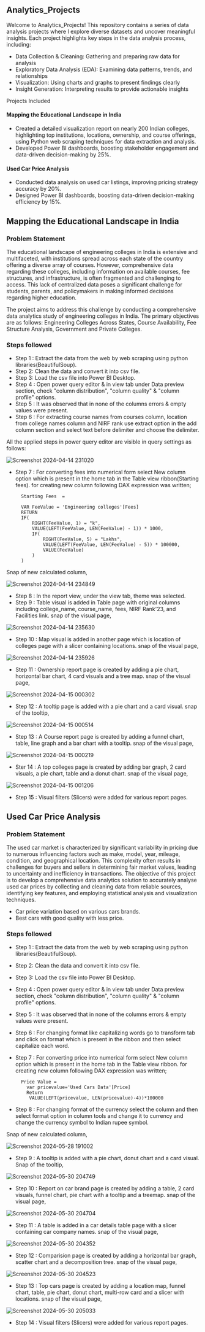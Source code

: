 
## Analytics_Projects

Welcome to Analytics_Projects! This repository contains a series of data analysis projects where I explore diverse datasets and uncover meaningful insights. Each project highlights key steps in the data analysis process, including:

- Data Collection & Cleaning: Gathering and preparing raw data for analysis
- Exploratory Data Analysis (EDA): Examining data patterns, trends, and relationships
- Visualization: Using charts and graphs to present findings clearly
- Insight Generation: Interpreting results to provide actionable insights

Projects Included
#### Mapping the Educational Landscape in India
- Created a detailed visualization report on nearly 200 Indian colleges, highlighting top institutions, locations, ownership, and course offerings, using Python web scraping techniques for data extraction and analysis.
- Developed Power BI dashboards, boosting stakeholder engagement and data-driven decision-making by 25%. 

#### Used Car Price Analysis
- Conducted data analysis on used car listings, improving pricing strategy accuracy by 20%.
- Designed Power BI dashboards, boosting data-driven decision-making efficiency by 15%. 

## Mapping the Educational Landscape in India
### Problem Statement

The educational landscape of engineering colleges in India is extensive and multifaceted, with institutions spread across each state of the country offering a diverse array of courses. However, comprehensive data regarding these colleges, including information on available courses, fee structures, and infrastructure, is often fragmented and challenging to access. This lack of centralized data poses a significant challenge for students, parents, and policymakers in making informed decisions regarding higher education. 

The project aims to address this challenge by conducting a comprehensive data analytics study of engineering colleges in India. The primary objectives are as follows: 
Engineering Colleges Across States, Course Availability, Fee Structure Analysis, Government and Private Colleges.


### Steps followed 

- Step 1 : Extract the data from the web by web scraping using python libraries(BeautifulSoup).
- Step 2: Clean the data and convert it into csv file.
- Step 3: Load the csv file into Power BI Desktop.
- Step 4 : Open power query editor & in view tab under Data preview section, check "column distribution", "column quality" & "column profile" options.
- Step 5 : It was observed that in none of the columns errors & empty values were present.
- Step 6 : For extracting course names from courses column, location from college names column and NIRF rank use extract option in the add column section and select text before delimiter and choose the delimiter.

All the applied steps in power query editor are visible in query settings as follows:

![Screenshot 2024-04-14 231020](https://github.com/user-attachments/assets/807dc591-fd8f-47c6-b597-77cbcb91c939)
- Step 7 : For converting fees into numerical form select New column option which is present in the home tab in the Table view ribbon(Starting fees).
for creating new column following DAX expression was written;
       
        Starting Fees  = 
        
        VAR FeeValue = 'Engineering colleges'[Fees]
        RETURN
        IF(
            RIGHT(FeeValue, 1) = "k",
            VALUE(LEFT(FeeValue, LEN(FeeValue) - 1)) * 1000,
            IF(
                RIGHT(FeeValue, 5) = "Lakhs",
                VALUE(LEFT(FeeValue, LEN(FeeValue) - 5)) * 100000,
                VALUE(FeeValue)
            )
        )

Snap of new calculated column,

![Screenshot 2024-04-14 234849](https://github.com/user-attachments/assets/8ce4a90c-5c03-48b8-9a7c-c141209fa5f4)    
- Step 8 : In the report view, under the view tab, theme was selected.
- Step 9 : Table visual is added in Table page with original columns including college_name, course_name, fees, NIRF Rank'23, and Facilities link.
snap of the visual page,

![Screenshot 2024-04-14 235630](https://github.com/user-attachments/assets/9ddb7857-f1be-4759-bb12-a90e6b0ec0e7)
- Step 10 : Map visual is added in another page which is location of colleges page with a slicer containing locations.
snap of the visual page,

![Screenshot 2024-04-14 235926](https://github.com/user-attachments/assets/21f26d8c-e36a-476d-a154-0981c9d6bd34)
- Step 11 : Ownership report page is created by adding a pie chart, horizontal bar chart, 4 card visuals and a tree map.
snap of the visual page,

![Screenshot 2024-04-15 000302](https://github.com/user-attachments/assets/a433af4d-d88c-4b6f-866a-9098ede2fcd1)
- Step 12 : A tooltip page is added with a pie chart and a card visual.
snap of the tooltip,

![Screenshot 2024-04-15 000514](https://github.com/user-attachments/assets/8e4d42ac-4327-4bfe-93f2-90e13f117770)
- Step 13 : A Course report page is created by adding a funnel chart, table, line graph and a bar chart with a tooltip.
snap of the visual page,

![Screenshot 2024-04-15 000219](https://github.com/user-attachments/assets/14cb7ad1-699b-45f7-b4f9-32e255b31d67)
- Ster 14 : A top colleges page is created by adding bar graph, 2 card visuals, a pie chart, table and a donut chart.
snap of the visual page,

![Screenshot 2024-04-15 001206](https://github.com/user-attachments/assets/2c1b15ee-30d0-46f7-9474-7bb04c7ec4ac)
- Step 15 : Visual filters (Slicers) were added for various report pages.


## Used Car Price Analysis
### Problem Statement
The used car market is characterized by significant variability in pricing due to numerous influencing factors such as make, model, year, mileage, condition, and geographical location. This complexity often results in challenges for buyers and sellers in determining fair market values, leading to uncertainty and inefficiency in transactions. The objective of this project is to develop a comprehensive data analytics solution to accurately analyse used car prices by collecting and cleaning data from reliable sources, identifying key features, and employing statistical analysis and visualization techniques.
- Car price variation based on various cars brands.
- Best cars with good quality with less price.

### Steps followed

- Step 1 : Extract the data from the web by web scraping using python libraries(BeautifulSoup).
- Step 2: Clean the data and convert it into csv file.
- Step 3: Load the csv file into Power BI Desktop.
- Step 4 : Open power query editor & in view tab under Data preview section, check "column distribution", "column quality" & "column profile" options.
- Step 5 : It was observed that in none of the columns errors & empty values were present.
- Step 6 : For changing format like capitalizing words go to transform tab and click on format which is present in the ribbon and then select capitalize each word.
- Step 7 : For converting price into numerical form select New column option which is present in the home tab in the Table view ribbon.
for creating new column following DAX expression was written;
       
        Price Value = 
          var pricevalue='Used Cars Data'[Price]
          Return
           VALUE(LEFT(pricevalue, LEN(pricevalue)-4))*100000
- Step 8 : For changing format of the currency select the column and then select format option in column tools and change it to currency and change the currency symbol to Indian rupee symbol.

Snap of new calculated column,

![Screenshot 2024-05-28 191002](https://github.com/user-attachments/assets/51825800-95a1-4d84-81e9-9ac093a35166)
- Step 9 : A tooltip is added with a pie chart, donut chart and a card visual.
Snap of the tooltip,

![Screenshot 2024-05-30 204749](https://github.com/user-attachments/assets/d8d1bfbd-55b6-4ecc-9528-525d88cb7c0e)
- Step 10 : Report on car brand page is created by adding a table, 2 card visuals, funnel chart, pie chart with a tooltip and a treemap.
snap of the visual page,

![Screenshot 2024-05-30 204704](https://github.com/user-attachments/assets/a13e2fe6-3210-4b33-b014-51a5c9be584f)
- Step 11 : A table is added in a car details table page with a slicer containing car company names.
snap of the visual page,

![Screenshot 2024-05-30 204352](https://github.com/user-attachments/assets/b7898745-7c70-4206-810d-bff58071a2af)
- Step 12 : Comparision page is created by adding a horizontal bar graph, scatter chart and a decomposition tree.
snap of the visual page,

![Screenshot 2024-05-30 204523](https://github.com/user-attachments/assets/19e791c1-9d6b-458a-a1a4-dece640a6309)
- Step 13 : Top cars page is created by adding a location map, funnel chart, table, pie chart, donut chart, multi-row card and a slicer with locations.
snap of the visual page,

![Screenshot 2024-05-30 205033](https://github.com/user-attachments/assets/a687789e-18a0-46c6-b450-78092c1c0f43)
- Step 14 : Visual filters (Slicers) were added for various report pages.

